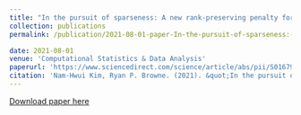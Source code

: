 ```yaml
---
title: "In the pursuit of sparseness: A new rank-preserving penalty for a finite mixture of factor analyzers"
collection: publications
permalink: /publication/2021-08-01-paper-In-the-pursuit-of-sparseness:-A-new-rank-preserving-penalty-for-a-finite-mixture-of-factor-analyzers

date: 2021-08-01
venue: 'Computational Statistics & Data Analysis'
paperurl: 'https://www.sciencedirect.com/science/article/abs/pii/S0167947321000785'
citation: 'Nam-Hwui Kim, Ryan P. Browne. (2021). &quot;In the pursuit of sparseness: A new rank-preserving penalty for a finite mixture of factor analyzers.&quot; <i>Computational Statistics & Data Analysis</i>. 160.'
---
```


[Download paper here](https://www.sciencedirect.com/science/article/abs/pii/S0167947321000785)

